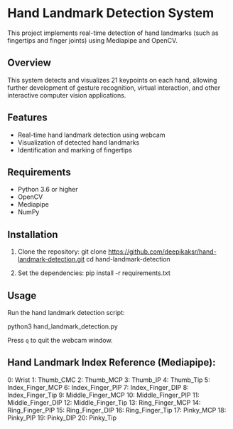 
# Hand Landmark Detection System

This project implements real-time detection of hand landmarks (such as fingertips and finger joints) using Mediapipe and OpenCV.

## Overview
This system detects and visualizes 21 keypoints on each hand, allowing further development of gesture recognition, virtual interaction, and other interactive computer vision applications.

## Features
- Real-time hand landmark detection using webcam
- Visualization of detected hand landmarks
- Identification and marking of fingertips

## Requirements
- Python 3.6 or higher
- OpenCV
- Mediapipe
- NumPy

## Installation

1. Clone the repository:
git clone https://github.com/deepikaksr/hand-landmark-detection.git cd hand-landmark-detection

2. Set the dependencies:
pip install -r requirements.txt

## Usage
Run the hand landmark detection script:

python3 hand_landmark_detection.py

Press `q` to quit the webcam window.

## Hand Landmark Index Reference (Mediapipe): 

  0: Wrist
  1: Thumb_CMC
  2: Thumb_MCP
  3: Thumb_IP
  4: Thumb_Tip
  5: Index_Finger_MCP
  6: Index_Finger_PIP
  7: Index_Finger_DIP
  8: Index_Finger_Tip
  9: Middle_Finger_MCP
  10: Middle_Finger_PIP
  11: Middle_Finger_DIP
  12: Middle_Finger_Tip
  13: Ring_Finger_MCP
  14: Ring_Finger_PIP
  15: Ring_Finger_DIP
  16: Ring_Finger_Tip
  17: Pinky_MCP
  18: Pinky_PIP
  19: Pinky_DIP
  20: Pinky_Tip
